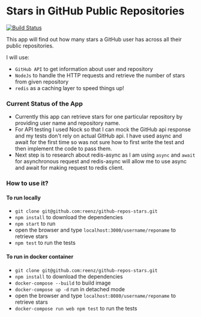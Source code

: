 # Stars in GitHub Public Repositories 

[![Build Status](https://travis-ci.org/reenz/github-repos-stars.svg?branch=master)](https://travis-ci.org/reenz/github-repos-stars)

This app will find out how many stars a GitHub user has across all their public repositories. 

I will use:

* `GitHub API` to get information about user and repository
* `NodeJs` to handle the HTTP requests and retrieve the number of stars from given repository
* `redis` as a caching layer to speed things up!

### Current Status of the App

* Currently this app can retrieve stars for one particular repository by providing user name and repository name.
* For API testing I used Nock so that I can mock the GitHub api response and my tests don't rely on actual GitHub api. I have used async and await for the first time so was not sure how to first write the test and then implement the code to pass them.
* Next step is to research about redis-async as I am using `async` and `await` for asynchronous request and redis-async will allow me to use async and await for making request to redis client.


### How to use it?

#### To run locally

* `git clone git@github.com:reenz/github-repos-stars.git`
* `npm install` to download the dependencies
* `npm start` to run
* open the browser and type `localhost:3000/username/reponame` to retrieve stars 
* `npm test` to run the tests

#### To run in docker container

* `git clone git@github.com:reenz/github-repos-stars.git`
* `npm install` to download the dependencies
* `docker-compose --build` to build image
* `docker-compose up -d` run in detached mode
* open the browser and type `localhost:8080/username/reponame` to retrieve stars 
* `docker-compose run web npm test` to run the tests